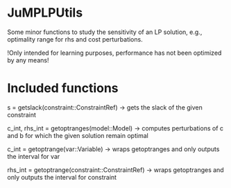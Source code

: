 # JuMPLPUtils
Some minor functions to study the sensitivity of an LP solution, e.g., optimality range for rhs and cost perturbations.

!Only intended for learning purposes, performance has not been optimized by any means!

# Included functions
s = getslack(constraint::ConstraintRef) -> gets the slack of the given constraint

c_int, rhs_int = getoptranges(model::Model) -> computes perturbations of c and b for which the given solution remain optimal

c_int  = getoptrange(var::Variable) -> wraps getoptranges and only outputs the interval for var

rhs_int = getoptrange(constraint::ConstraintRef) -> wraps getoptranges and only outputs the interval for constraint

